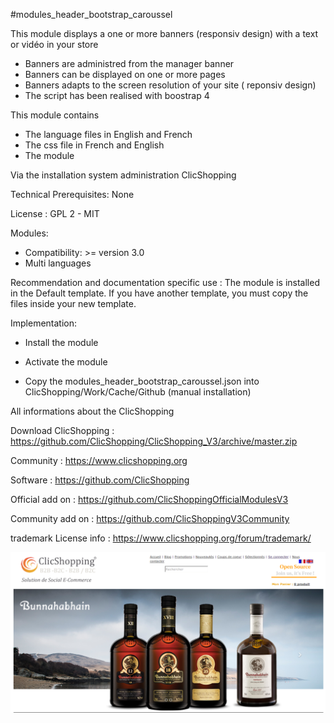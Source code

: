 #modules_header_bootstrap_caroussel

This module displays a one or more banners (responsiv design) with a text or vidéo in your store

- Banners are administred from the manager banner
- Banners can be displayed on one or more pages
- Banners adapts to the screen resolution of your site ( reponsiv design)
- The script has been realised with boostrap 4 

This module contains

- The language files in English and French
- The css file in French and English
- The module
  
Via the installation system administration ClicShopping

Technical Prerequisites: None

License : GPL 2 - MIT

Modules:

- Compatibility: >= version 3.0
- Multi languages

Recommendation and documentation specific use :
The module is installed in the Default template.
If you have another template, you must copy the files inside your new template.

Implementation:

- Install the module
- Activate the module

- Copy the modules_header_bootstrap_caroussel.json into ClicShopping/Work/Cache/Github (manual installation)


 All informations about the ClicShopping
 
 Download ClicShopping : https://github.com/ClicShopping/ClicShopping_V3/archive/master.zip

 Community : https://www.clicshopping.org

 Software : https://github.com/ClicShopping

 Official add on : https://github.com/ClicShoppingOfficialModulesV3

 Community add on : https://github.com/ClicShoppingV3Community

 trademark License info : https://www.clicshopping.org/forum/trademark/ 

![Boostrap Caroussel](https://github.com/ClicShoppingV3Community/modules_header_bootstrap_caroussel/blob/master/ModuleInfosJson/bootstrap_caroussel.png)
